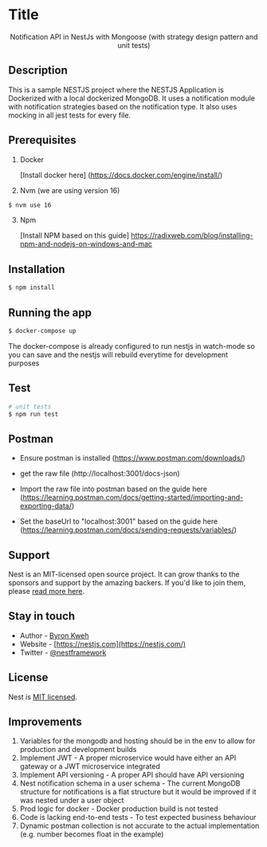# Title

  <p align="center"> Notification API in NestJs with Mongoose (with strategy design pattern and unit tests)
</p>

## Description

This is a sample NESTJS project where the NESTJS Application is Dockerized with a local dockerized MongoDB. It uses a notification module with notification strategies based on the notification type. It also uses mocking in all jest tests for every file.

## Prerequisites

1. Docker

   [Install docker here] (https://docs.docker.com/engine/install/)

2. Nvm (we are using version 16)

```bash
$ nvm use 16
```

3. Npm

   [Install NPM based on this guide] https://radixweb.com/blog/installing-npm-and-nodejs-on-windows-and-mac

## Installation

```bash
$ npm install
```

## Running the app

```bash
$ docker-compose up
```

The docker-compose is already configured to run nestjs in watch-mode so you can save and the nestjs will rebuild everytime for development purposes

## Test

```bash
# unit tests
$ npm run test

```

## Postman

- Ensure postman is installed (https://www.postman.com/downloads/)

- get the raw file (http://localhost:3001/docs-json)

- Import the raw file into postman based on the guide here (https://learning.postman.com/docs/getting-started/importing-and-exporting-data/)

- Set the baseUrl to "localhost:3001" based on the guide here (https://learning.postman.com/docs/sending-requests/variables/)

## Support

Nest is an MIT-licensed open source project. It can grow thanks to the sponsors and support by the amazing backers. If you'd like to join them, please [read more here](https://docs.nestjs.com/support).

## Stay in touch

- Author - [Byron Kweh](https://github.com/ByronKweh/)
- Website - [https://nestjs.com](https://nestjs.com/)
- Twitter - [@nestframework](https://twitter.com/nestframework)

## License

Nest is [MIT licensed](LICENSE).

## Improvements

1. Variables for the mongodb and hosting should be in the env to allow for production and development builds
2. Implement JWT - A proper microservice would have either an API gateway or a JWT microservice integrated
3. Implement API versioning - A proper API should have API versioning
4. Nest notification schema in a user schema - The current MongoDB structure for notifications is a flat structure but it would be improved if it was nested under a user object
5. Prod logic for docker - Docker production build is not tested
6. Code is lacking end-to-end tests - To test expected business behaviour
7. Dynamic postman collection is not accurate to the actual implementation (e.g. number becomes float in the example)
